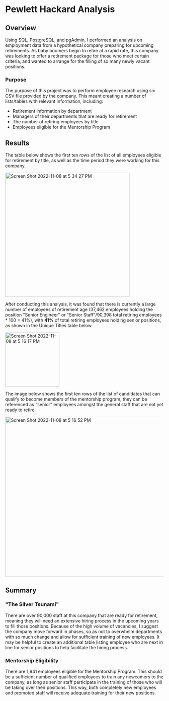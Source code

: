 # Pewlett Hackard Analysis

## Overview

Using SQL, PostgreSQL, and pgAdmin, I performed an analysis on employment data from a hypothetical company preparing for upcoming retirements. As baby boomers begin to retire at a rapid rate, this company was looking to offer a retirement package for those who meet certain criteria, and wanted to arrange for the filling of so many newly vacant positions. 

### Purpose

The purpose of this project was to perform employee research using six CSV file provided by the company. This meant creating a number of lists/tables with relevant information, including:
  - Retirement information by department
  - Managers of their departments that are ready for retirement
  - The number of retiring employees by title
  - Employees eligible for the Mentorship Program

## Results

The table below shows the first ten rows of the list of all employees eligible for retirement by title, as well as the time period they were working for this company.

<img width="395" alt="Screen Shot 2022-11-08 at 5 34 27 PM" src="https://user-images.githubusercontent.com/113553238/200690915-4d8dddb2-bd65-405e-bca1-bb93a3574d56.png">

After conducting this analysis, it was found that there is currently a large number of employees of retirement age (37,462 employees holding the position "Senior Engineer" or "Senior Staff"/90,398 total retiring employees * 100 = 41%), with __41%__ of total retiring employees holding senior positions, as shown in the Unique Titles table below. 

<img width="172" alt="Screen Shot 2022-11-08 at 5 16 17 PM" src="https://user-images.githubusercontent.com/113553238/200689025-de71e9d7-6b66-4fa1-93b9-c5708b155d01.png">

The image below shows the first ten rows of the list of candidates that can qualify to become members of the mentorship program, they can be referenced as "senior" employees amongst the general staff that are not yet ready to retire. 

<img width="509" alt="Screen Shot 2022-11-08 at 5 16 52 PM" src="https://user-images.githubusercontent.com/113553238/200688978-fab72f0c-0ada-43d2-9b4e-9036a60f77c8.png">

## Summary

### "The Silver Tsunami"

There are over 90,000 staff at this company that are ready for retirement, meaning they will need an extensive hiring process in the upcoming years to fill those positions. Because of the high volume of vacancies, I suggest the company move forward in phases, so as not to overwhelm departments with so much change and allow for sufficient training of new employees. It may be helpful to create an additional table listing employee who are next in line for senior positions to help facilitate the hiring process.

### Mentorship Eligibility

There are 1,941 employees eligible for the Mentorship Program. This should be a sufficient number of qualified employees to train any newcomers to the company, as long as senior staff participate in the training of those who will be taking over their positions. This way, both completely new employees and promoted staff will receive adequate training for their new positions.  


